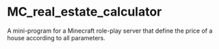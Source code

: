 # MC_real_estate_calculator
A mini-program for a Minecraft role-play server that define the price of a house according to all parameters.
